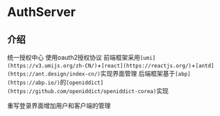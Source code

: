 # AuthServer

## 介绍
统一授权中心
使用oauth2授权协议
前端框架采用`[umi](https://v3.umijs.org/zh-CN/)`+`[react](https://reactjs.org/)`+`[antd](https://ant.design/index-cn/)`实现界面管理
后端框架基于`[abp](https://abp.io/)`的`[openiddict](https://github.com/openiddict/openiddict-corea)`实现

重写登录界面增加用户和客户端的管理


